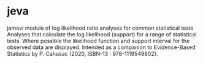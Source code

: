 # jeva
jamovi module of log likelihood ratio analyses for common statistical tests
Analyses that calculate the log likelihood (support) for a  range of
  statistical tests. Where possible the likelihood function and support interval
  for the observed data are displayed. Intended as a companion to Evidence-Based
  Statistics by P. Cahusac  (2020, ISBN-13 : 978-1119549802).
